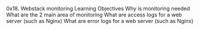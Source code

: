 0x18. Webstack monitoring
Learning Objectives
Why is monitoring needed
What are the 2 main area of monitoring
What are access logs for a web server (such as Nginx)
What are error logs for a web server (such as Nginx)
